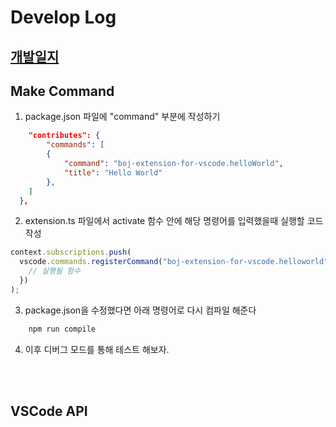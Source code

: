 # Develop Log

## [개발일지](https://determined-date-3aa.notion.site/BOJ-VSCode-Extension-2531a1b0b8554104b10505f57ecec154)


## Make Command

1. package.json 파일에 "command" 부분에 작성하기

```json
    "contributes": {
        "commands": [
        {
            "command": "boj-extension-for-vscode.helloWorld",
            "title": "Hello World"
        },
    ]
  },
```

2. extension.ts 파일에서 activate 함수 안에 해당 명령어를 입력했을때 실행할 코드 작성

```typescript
context.subscriptions.push(
  vscode.commands.registerCommand("boj-extension-for-vscode.helloworld", () => {
    // 실행될 함수
  })
);
```

3. package.json을 수정했다면 아래 명령어로 다시 컴파일 해준다

```bash
    npm run compile
```

4. 이후 디버그 모드를 통해 테스트 해보자.

<br/>
<br/>

## VSCode API


